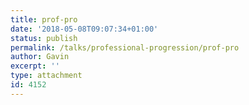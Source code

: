 ```yaml
---
title: prof-pro
date: '2018-05-08T09:07:34+01:00'
status: publish
permalink: /talks/professional-progression/prof-pro
author: Gavin
excerpt: ''
type: attachment
id: 4152
---
```

<!DOCTYPE html PUBLIC "-//W3C//DTD HTML 4.0 Transitional//EN" "http://www.w3.org/TR/REC-html40/loose.dtd">
<?xml encoding="UTF-8">
